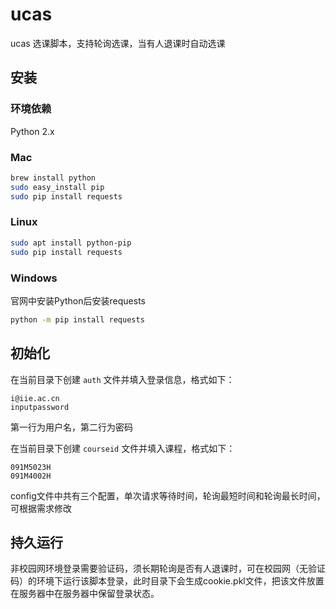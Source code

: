 # ucas

ucas 选课脚本，支持轮询选课，当有人退课时自动选课

## 安装

### 环境依赖

Python 2.x

### Mac

```bash
brew install python
sudo easy_install pip
sudo pip install requests
```

### Linux

```bash
sudo apt install python-pip
sudo pip install requests
```

### Windows

官网中安装Python后安装requests

```bash
python -m pip install requests
```

## 初始化

在当前目录下创建 `auth` 文件并填入登录信息，格式如下：

```
i@iie.ac.cn
inputpassword
```

第一行为用户名，第二行为密码

在当前目录下创建 `courseid` 文件并填入课程，格式如下：

```
091M5023H
091M4002H
```

config文件中共有三个配置，单次请求等待时间，轮询最短时间和轮询最长时间，可根据需求修改

## 持久运行

非校园网环境登录需要验证码，须长期轮询是否有人退课时，可在校园网（无验证码）的环境下运行该脚本登录，此时目录下会生成cookie.pkl文件，把该文件放置在服务器中在服务器中保留登录状态。
